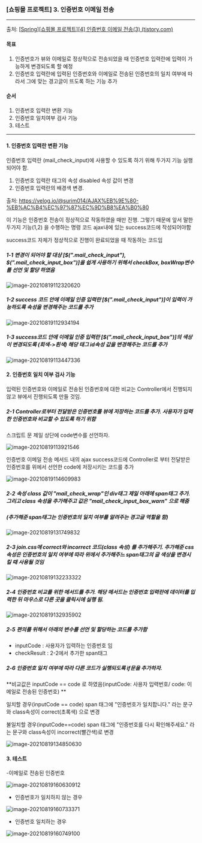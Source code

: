 ### [쇼핑몰 프로젝트] 3. 인증번호 이메일 전송

---

출처: [[Spring\][쇼핑몰 프로젝트][4] 인증번호 이메일 전송(3) (tistory.com)](https://kimvampa.tistory.com/107?category=771727)

#### 목표

1. 인증번호가 뷰와 이메일로 정상적으로 전송되었을 때 인증번호 입력란에 입력이 가능하게 변경되도록 할 예정
2.  인증번호 입력란에 입력된 인증번호와 이메일로 전송된 인증번호의 일치 여부에 따라서 그에 맞는 경고글이 뜨도록 하는 기능 추가



#### 순서

1. 인증번호 입력란 변환 기능
2. 인증번호 일치여부 검사 기능
3. 테스트

---

#### 1. 인증번호 입력란 변환 기능

인증번호 입력란 (mail_check_input)에 사용할 수 있도록 하기 위해 두가지 기능 실행되어야 함. 

1. 인증번호 입력란 태그의 속성 disabled 속성 값이 변경
2. 인증번호 입력란의 배경색 변경.

출처: https://velog.io/@surim014/AJAX%EB%9E%80-%EB%AC%B4%EC%97%87%EC%9D%B8%EA%B0%80

이 기능은 인증번호 전송이 정상적으로 작동하였을 때만 진행. 그렇기 때문에 앞서 말한 두가지 기능(1,2) 을 수행하는 명령 코드 ajax내에 있는 success코드에 작성되어야함

success코드 자체가 정상적으로 진행이 완료되었을 때 작동하는 코드임



##### 1-1 변경이 되어야 할 대상 [$(".mail_check_input"), $(".mail_check_input_box")]을 쉽게 사용하기 위해서 checkBox, boxWrap변수를 선언 및 할당 하였음

![image-20210819112320620](https://user-images.githubusercontent.com/82528589/131269633-b22287cc-f563-49d3-a712-23b133eb5579.png)



##### 1-2 success 코드 안에 이메일 인증 입력란 [$(".mail_check_input")]이 입력이 가능하도록 속성을 변경해주는 코드를 추가

 ![image-20210819112934194](https://user-images.githubusercontent.com/82528589/131269640-d1322d40-09e7-4677-882a-e825472654ed.png)



##### 1-3 success코드 안에 이메일 인증 입력란 [$(".mail_check_input_box")]의 색상이 변경되도록 (회색->흰색) 해당 태그 id속성 값을 변경해주는 코드를 추가

![image-20210819113447336](https://user-images.githubusercontent.com/82528589/131269646-977e62e2-e53b-4d61-bca5-738af5f56171.png)



#### 2. 인증번호 일치 여부 검사 기능

입력된 인증번호와 이메일로 전송된 인증번호에 대한 비교는 Controller에서 진행되지 않고 뷰에서 진행되도록 만들 것임. 

##### 2-1 Controller로부터 전달받은 인증번호를 뷰에 저장하는 코드를 추가. 사용자가 입력한 인증번호와 비교할 수 있도록 하기 위함

스크립트 문 제일 상단에 code변수를 선언하자.

![image-20210819113921546](https://user-images.githubusercontent.com/82528589/131269649-08fdee5d-f9d3-410d-bab8-9d3e5192f837.png)



인증번호 이메일 전송 메서드 내의 ajax success코드에 Controller로 부터 전달받은 인증번호를 위에서 선언한 code에 저장시키는 코드를 추가

![image-20210819114609983](https://user-images.githubusercontent.com/82528589/131269654-3b1b8494-0236-47c7-82c1-5b9874ceabcc.png)


##### 2-2 속성 class 값이 "mail_check_wrap"인 div태그 제일 아래에 span태그 추가. 그리고 class 속성을 추가해주고 값은 "mail_check_input_box_warn" 으로 해줌

#####  (추가해준 span태그는 인증번호의 일치 여부를 알려주는 경고글 역할을 함)

![image-20210819131749832](https://user-images.githubusercontent.com/82528589/131269658-d9d832ec-da2c-4d3b-bdaa-9cd6d31f3934.png)



##### 2-3 join.css에 correct와 incorrect 코드(class 속성) 를 추가해주기. 추가해준 css속성은 인증번호의 일치 여부에 따라 위에서 추가해주느 span태그의 글 색상을 변경시킬 때 사용될 것임

![image-20210819132233322](https://user-images.githubusercontent.com/82528589/131269663-92a974d6-a7d1-4025-9804-dedb7806f505.png)



##### 2-4 인증번호 비교를 위한 메서드를 추가. 해당 메서드는 인증번호 입력란에 데이터를 입력한 뒤 마우스로 다른 곳을 클릭시에 실행 됨. 

![image-20210819132935902](https://user-images.githubusercontent.com/82528589/131269664-02b36d3b-1dbb-4009-a46c-0cefb1dbb821.png)



##### 2-5 편의를 위해서 아래의 변수를 선언 및 할당하는 코드를 추가함

- inputCode : 사용자가 입력하는 인증번호 임
- checkResult : 2-2에서 추가한 span태그  



##### 2-6 인증번호 일치 여부에 따라 다른 코드가 실행되도록 if문을 추가하자. 

**비교값은 inputCode == code 로 하였음(inputCode: 사용자 입력번호/ code: 이메일로 전송된 인증번호) ** 

일치할 경우(inputCode == code) span 태그에 "인증번호가 일치합니다." 라는 문구와 class속성이 correct(초록색) 으로 변경

불일치할 경우(inputCode==code) span 태그에 "인증번호를 다시 확인해주세요." 라는 문구와 class속성이 incorrect(빨간색)로 변경  

![image-20210819134850630](https://user-images.githubusercontent.com/82528589/131269669-b0613a35-aa5c-48de-9139-2e03a9337901.png)



#### 3. 테스트

-이메일로 전송된 인증번호 

![image-20210819160630912](https://user-images.githubusercontent.com/82528589/131269670-10385ed2-abb3-4626-bef4-b5f8c1774120.png)



- 인증번호가 일치하지 않는 경우


![image-20210819160733371](https://user-images.githubusercontent.com/82528589/131269673-b6a49e88-3212-4fd3-99d9-5e22d1b3a736.png)



* 인증번호 일치하는 경우 

![image-20210819160749100](https://user-images.githubusercontent.com/82528589/131269678-7ebf5873-3989-4ce8-9a79-a2e60f70f11f.png)
